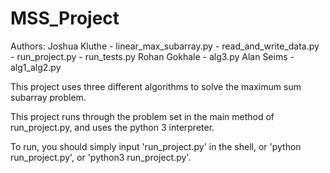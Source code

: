 # MSS_Project

Authors:
  Joshua Kluthe
    - linear_max_subarray.py
    - read_and_write_data.py
    - run_project.py
    - run_tests.py
  Rohan Gokhale
    - alg3.py
  Alan Seims
    - alg1_alg2.py
    
This project uses three different algorithms to solve the maximum sum subarray problem.

This project runs through the problem set in the main method of run_project.py, and uses the python 3 interpreter.

To run, you should simply input 'run_project.py' in the shell, or 'python run_project.py', or 'python3 run_project.py'.

